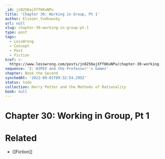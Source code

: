 ```yaml
---
_id: jn8256ajXff6KuNPu
title: 'Chapter 30: Working in Group, Pt 1'
author: Eliezer_Yudkowsky
url: null
slug: chapter-30-working-in-group-pt-1
type: post
tags:
  - LessWrong
  - Concept
  - Post
  - Fiction
href: >-
  https://www.lesswrong.com/posts/jn8256ajXff6KuNPu/chapter-30-working-in-group-pt-1
sequence: '2: HJPEV and the Professor''s Games'
chapter: Book the Second
synchedAt: '2022-09-01T09:32:54.295Z'
status: todo
collection: Harry Potter and the Methods of Rationality
book: null
---
```


# Chapter 30: Working in Group, Pt 1


# Related

- [[Fiction]]